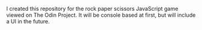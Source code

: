 I created this repository for the rock paper scissors JavaScript game viewed on The Odin Project. It will be console based at first, but will include a UI in the future.